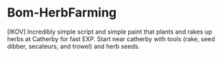 # Bom-HerbFarming
[IKOV] Incredibly simple script and simple paint that plants and rakes up herbs at Catherby for fast EXP. Start near catherby with tools (rake, seed dibber, secateurs, and trowel) and herb seeds.

